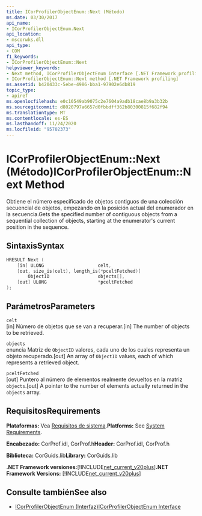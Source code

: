 ```yaml
---
title: ICorProfilerObjectEnum::Next (Método)
ms.date: 03/30/2017
api_name:
- ICorProfilerObjectEnum.Next
api_location:
- mscorwks.dll
api_type:
- COM
f1_keywords:
- ICorProfilerObjectEnum::Next
helpviewer_keywords:
- Next method, ICorProfilerObjectEnum interface [.NET Framework profiling]
- ICorProfilerObjectEnum::Next method [.NET Framework profiling]
ms.assetid: b420433c-5ebe-4986-bba1-97902e6db819
topic_type:
- apiref
ms.openlocfilehash: e0c10549ab9075c2e7604a9adb18cae8b9a3b32b
ms.sourcegitcommit: d8020797a6657d0fbbdff362b80300815f682f94
ms.translationtype: MT
ms.contentlocale: es-ES
ms.lasthandoff: 11/24/2020
ms.locfileid: "95702373"
---
```

# <a name="icorprofilerobjectenumnext-method"></a><span data-ttu-id="08121-102">ICorProfilerObjectEnum::Next (Método)</span><span class="sxs-lookup"><span data-stu-id="08121-102">ICorProfilerObjectEnum::Next Method</span></span>

<span data-ttu-id="08121-103">Obtiene el número especificado de objetos contiguos de una colección secuencial de objetos, empezando en la posición actual del enumerador en la secuencia.</span><span class="sxs-lookup"><span data-stu-id="08121-103">Gets the specified number of contiguous objects from a sequential collection of objects, starting at the enumerator's current position in the sequence.</span></span>  
  
## <a name="syntax"></a><span data-ttu-id="08121-104">Sintaxis</span><span class="sxs-lookup"><span data-stu-id="08121-104">Syntax</span></span>  
  
```cpp  
HRESULT Next (  
    [in] ULONG                    celt,  
    [out, size_is(celt), length_is(*pceltFetched)]
        ObjectID                  objects[],  
    [out] ULONG                   *pceltFetched  
);  
```  
  
## <a name="parameters"></a><span data-ttu-id="08121-105">Parámetros</span><span class="sxs-lookup"><span data-stu-id="08121-105">Parameters</span></span>  

 `celt`  
 <span data-ttu-id="08121-106">[in] Número de objetos que se van a recuperar.</span><span class="sxs-lookup"><span data-stu-id="08121-106">[in] The number of objects to be retrieved.</span></span>  
  
 `objects`  
 <span data-ttu-id="08121-107">enuncia Matriz de `ObjectID` valores, cada uno de los cuales representa un objeto recuperado.</span><span class="sxs-lookup"><span data-stu-id="08121-107">[out] An array of `ObjectID` values, each of which represents a retrieved object.</span></span>  
  
 `pceltFetched`  
 <span data-ttu-id="08121-108">[out] Puntero al número de elementos realmente devueltos en la matriz `objects`.</span><span class="sxs-lookup"><span data-stu-id="08121-108">[out] A pointer to the number of elements actually returned in the `objects` array.</span></span>  
  
## <a name="requirements"></a><span data-ttu-id="08121-109">Requisitos</span><span class="sxs-lookup"><span data-stu-id="08121-109">Requirements</span></span>  

 <span data-ttu-id="08121-110">**Plataformas:** Vea [Requisitos de sistema](../../get-started/system-requirements.md).</span><span class="sxs-lookup"><span data-stu-id="08121-110">**Platforms:** See [System Requirements](../../get-started/system-requirements.md).</span></span>  
  
 <span data-ttu-id="08121-111">**Encabezado:** CorProf.idl, CorProf.h</span><span class="sxs-lookup"><span data-stu-id="08121-111">**Header:** CorProf.idl, CorProf.h</span></span>  
  
 <span data-ttu-id="08121-112">**Biblioteca:** CorGuids.lib</span><span class="sxs-lookup"><span data-stu-id="08121-112">**Library:** CorGuids.lib</span></span>  
  
 <span data-ttu-id="08121-113">**.NET Framework versiones:**[!INCLUDE[net_current_v20plus](../../../../includes/net-current-v20plus-md.md)]</span><span class="sxs-lookup"><span data-stu-id="08121-113">**.NET Framework Versions:** [!INCLUDE[net_current_v20plus](../../../../includes/net-current-v20plus-md.md)]</span></span>  
  
## <a name="see-also"></a><span data-ttu-id="08121-114">Consulte también</span><span class="sxs-lookup"><span data-stu-id="08121-114">See also</span></span>

- [<span data-ttu-id="08121-115">ICorProfilerObjectEnum (Interfaz)</span><span class="sxs-lookup"><span data-stu-id="08121-115">ICorProfilerObjectEnum Interface</span></span>](icorprofilerobjectenum-interface.md)
